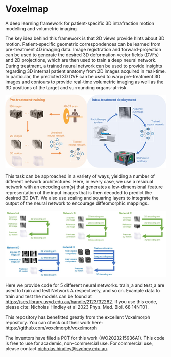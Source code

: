 # Voxelmap
A deep learning framework for patient-specific 3D intrafraction motion modelling and volumetric imaging

The key idea behind this framework is that 2D views provide hints about 3D motion. Patient-specific geometric correspondences can be learned from pre-treatment 4D imaging data. Image registration and forward-projection can be used to generate the desired 3D deformation vector fields (DVFs) and 2D projections, which are then used to train a deep neural network. During treatment, a trained neural network can be used to provide insights regarding 3D internal patient anatomy from 2D images acquired in real-time. In particular, the predicted 3D DVF can be used to warp pre-treatment 3D images and contours to provide real-time volumetric imaging as well as the 3D positions of the target and surrounding organs-at-risk.

![Proposed clinical workflow](https://github.com/Image-X-Institute/Voxelmap/blob/main/Workflow.jpg)

This task can be approached in a variety of ways, yielding a number of different network architectures. Here, in every case, we use a residual network with an encoding arm(s) that generates a low-dimensional feature representation of the input images that is then decoded to predict the desired 3D DVF. We also use scaling and squaring layers to integrate the output of the neural network to encourage diffeomorphic mappings.

![Networks](https://github.com/Image-X-Institute/Voxelmap/blob/main/Networks.jpg)

Here we provide code for 5 different neural networks. train_a and test_a are used to train and test Network A respectively, and so on. Example data to train and test the models can be found at https://ses.library.usyd.edu.au/handle/2123/32282. If you use this code, please cite: Nicholas Hindley et al 2023 Phys. Med. Biol. 68 14NT01. 

This repository has benefitted greatly from the excellent Voxelmorph repository. You can check out their work here: https://github.com/voxelmorph/voxelmorph

The inventors have filed a PCT for this work (WO2023215936A1). This code is free to use for academic, non-commercial use. For commercial use, please contact nicholas.hindley@sydney.edu.au.

